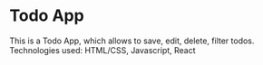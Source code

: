 # Todo App
This is a Todo App, which allows to save, edit, delete, filter todos. 
Technologies used: HTML/CSS, Javascript, React
